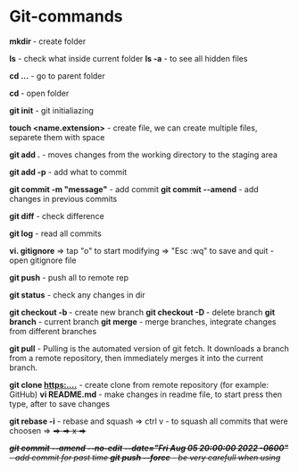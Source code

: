 # Git-commands

**mkdir <name>** - create folder

**ls** - check what inside current folder
**ls -a** - to see all hidden files

**cd ...** - go to parent folder

**cd <name>** - open folder

**git init** - git initialiazing

**touch <name.extension>** - create file, we can create multiple files, separete them with space

**git add .** - moves changes from the working directory to the staging area

**git add -p** - add what to commit

**git commit -m "message"** - add commit
**git commit --amend** - add changes in previous commits

**git diff** - check difference

**git log** - read all commits

**vi. gitignore** => tap "o" to start modifying => "Esc :wq" to save and quit - open gitignore file

**git push** - push all to remote rep 

**git status** - check any changes in dir

**git checkout -b <name>** - create new branch
**git checkout -D <name>** - delete branch
**git branch** - current branch
**git merge** - merge branches, integrate changes from different branches

**git pull** - Pulling is the automated version of git fetch. 
               It downloads a branch from a remote repository, 
               then immediately merges it into the current branch.

**git clone <https:....>** - create clone from remote repository (for example: GitHub)
**vi README.md** - make changes in readme file, to start press <o> then type, after <esc :wq> to save changes

**git rebase -i** - rebase and squash => ctrl v - to squash all commits that were choosen => <c> <s> => <esc esc> => x => <i> <p> <esc>

**git commit --amend --no-edit --date="Fri Aug 05 20:00:00 2022 -0600"** - add commit for past time
**git push --force** - be very carefull when using 


